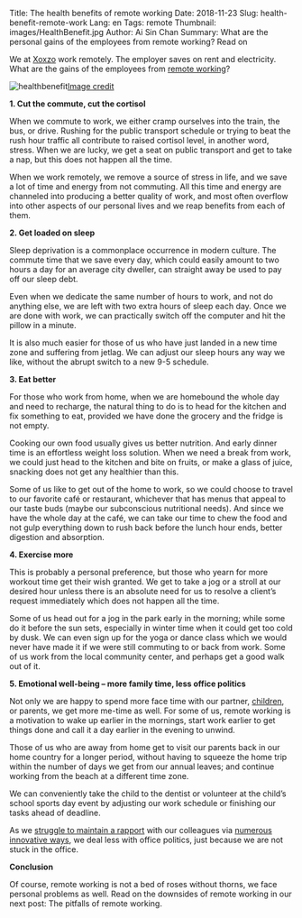 Title: The health benefits of remote working 
Date: 2018-11-23
Slug: health-benefit-remote-work
Lang: en
Tags: remote
Thumbnail: images/HealthBenefit.jpg
Author: Ai Sin Chan
Summary: What are the personal gains of the employees from remote working? Read on

We at [Xoxzo](https://www.xoxzo.com) work remotely. The employer saves on rent and electricity. What are the gains of the employees from [remote working](https://blog.xoxzo.com/2018/03/13/overcoming-home-office-problems/)?

![healthbenefit](/images/HealthBenefit.jpg)<a class="caption" href="https://unsplash.com/photos/l2Eb_cV6a7A">Image credit</a>

**1. Cut the commute, cut the cortisol**

When we commute to work, we either cramp ourselves into the train, the bus, or drive. Rushing for the public transport schedule or trying to beat the rush hour traffic all contribute to raised cortisol level, in another word, stress. When we are lucky, we get a seat on public transport and get to take a nap, but this does not happen all the time. 

When we work remotely, we remove a source of stress in life, and we save a lot of time and energy from not commuting. All this time and energy are channeled into producing a better quality of work, and most often overflow into other aspects of our personal lives and we reap benefits from each of them. 

**2. Get loaded on sleep**

Sleep deprivation is a commonplace occurrence in modern culture. The commute time that we save every day, which could easily amount to two hours a day for an average city dweller, can straight away be used to pay off our sleep debt. 

Even when we dedicate the same number of hours to work, and not do anything else, we are left with two extra hours of sleep each day. Once we are done with work, we can practically switch off the computer and hit the pillow in a minute. 

It is also much easier for those of us who have just landed in a new time zone and suffering from jetlag. We can adjust our sleep hours any way we like, without the abrupt switch to a new 9-5 schedule. 

**3. Eat better**

For those who work from home, when we are homebound the whole day and need to recharge, the natural thing to do is to head for the kitchen and fix something to eat, provided we have done the grocery and the fridge is not empty. 

Cooking our own food usually gives us better nutrition. And early dinner time is an effortless weight loss solution. When we need a break from work, we could just head to the kitchen and bite on fruits, or make a glass of juice, snacking does not get any healthier than this. 

Some of us like to get out of the home to work, so we could choose to travel to our favorite café or restaurant, whichever that has menus that appeal to our taste buds (maybe our subconscious nutritional needs). And since we have the whole day at the café, we can take our time to chew the food and not gulp everything down to rush back before the lunch hour ends, better digestion and absorption. 

**4. Exercise more**

This is probably a personal preference, but those who yearn for more workout time get their wish granted. We get to take a jog or a stroll at our desired hour unless there is an absolute need for us to resolve a client’s request immediately which does not happen all the time. 

Some of us head out for a jog in the park early in the morning; while some do it before the sun sets, especially in winter time when it could get too cold by dusk. We can even sign up for the yoga or dance class which we would never have made it if we were still commuting to or back from work. Some of us work from the local community center, and perhaps get a good walk out of it.

**5. Emotional well-being – more family time, less office politics**

Not only we are happy to spend more face time with our partner, [children](https://blog.xoxzo.com/2018/04/09/welcoming-children-in-our-workspace/), or parents, we get more me-time as well. For some of us, remote working is a motivation to wake up earlier in the mornings, start work earlier to get things done and call it a day earlier in the evening to unwind.

Those of us who are away from home get to visit our parents back in our home country for a longer period, without having to squeeze the home trip within the number of days we get from our annual leaves; and continue working from the beach at a different time zone. 

We can conveniently take the child to the dentist or volunteer at the child’s school sports day event by adjusting our work schedule or finishing our tasks ahead of deadline. 

As we [struggle to maintain a rapport](https://blog.xoxzo.com/2017/09/28/5-challenges-of-remote-meetings/) with our colleagues via [numerous innovative ways](https://blog.xoxzo.com/2016/04/22/the-communication-costs-of-remote-work/), we deal less with office politics, just because we are not stuck in the office. 

**Conclusion**

Of course, remote working is not a bed of roses without thorns, we face personal problems as well. Read on the downsides of remote working in our next post: The pitfalls of remote working. 
